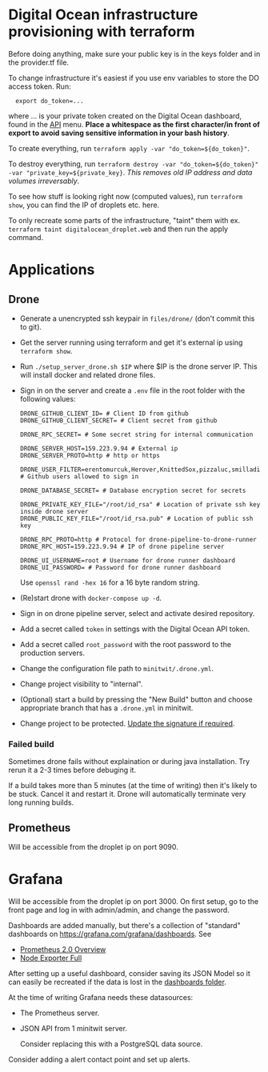 # Digital Ocean infrastructure provisioning with terraform

Before doing anything, make sure your public key is in the keys folder and in the provider.tf file.

To change infrastructure it's easiest if you use env variables to store the DO access token. Run:
```
  export do_token=...
```
where ... is your private token created on the Digital Ocean dashboard, found in the [API](https://cloud.digitalocean.com/account/api/tokens) menu. **Place a whitespace as the first character/in front of export to avoid saving sensitive information in your bash history**.

To create everything, run `terraform apply -var "do_token=${do_token}"`.

To destroy everything, run `terraform destroy -var "do_token=${do_token}" -var "private_key=${private_key}`. *This removes old IP address and data volumes irreversably*.

To see how stuff is looking right now (computed values), run `terraform show`, you can find the IP of droplets etc. here.

To only recreate some parts of the infrastructure, "taint" them with ex. `terraform taint digitalocean_droplet.web` and then run the apply command.

# Applications

## Drone

* Generate a unencrypted ssh keypair in `files/drone/` (don't commit this to git).

* Get the server running using terraform and get it's external ip using `terraform show`.

* Run `./setup_server_drone.sh $IP` where $IP is the drone server IP. This will install docker and related drone files.

* Sign in on the server and create a `.env` file in the root folder with the following values:

   ```
   DRONE_GITHUB_CLIENT_ID= # Client ID from github
   DRONE_GITHUB_CLIENT_SECRET= # Client secret from github
   
   DRONE_RPC_SECRET= # Some secret string for internal communication
   
   DRONE_SERVER_HOST=159.223.9.94 # External ip
   DRONE_SERVER_PROTO=http # http or https
   
   DRONE_USER_FILTER=erentomurcuk,Herover,KnittedSox,pizzaluc,smilladion # Github users allowed to sign in
   
   DRONE_DATABASE_SECRET= # Database encryption secret for secrets
   
   DRONE_PRIVATE_KEY_FILE="/root/id_rsa" # Location of private ssh key inside drone server
   DRONE_PUBLIC_KEY_FILE="/root/id_rsa.pub" # Location of public ssh key
   
   DRONE_RPC_PROTO=http # Protocol for drone-pipeline-to-drone-runner
   DRONE_RPC_HOST=159.223.9.94 # IP of drone pipeline server
   
   DRONE_UI_USERNAME=root # Username for drone runner dashboard
   DRONE_UI_PASSWORD= # Password for drone runner dashboard
   ```

  Use `openssl rand -hex 16` for a 16 byte random string.

* (Re)start drone with `docker-compose up -d`.

* Sign in on drone pipeline server, select and activate desired repository.

* Add a secret called `token` in settings with the Digital Ocean API token.

* Add a secret called `root_password` with the root password to the production servers.

* Change the configuration file path to `minitwit/.drone.yml`.

* Change project visibility to "internal".

* (Optional) start a build by pressing the "New Build" button and choose appropriate branch that has a `.drone.yml` in minitwit.

* Change project to be protected. [Update the signature if required](https://docs.drone.io/signature/).

### Failed build

Sometimes drone fails without explaination or during java installation. Try rerun it a 2-3 times before debuging it.

If a build takes more than 5 minutes (at the time of writing) then it's likely to be stuck. Cancel it and restart it. Drone will automatically terminate very long running builds.

## Prometheus

Will be accessible from the droplet ip on port 9090.

# Grafana

Will be accessible from the droplet ip on port 3000. On first setup, go to the front page and log in with admin/admin, and change the password.

Dashboards are added manually, but there's a collection of "standard" dashboards on https://grafana.com/grafana/dashboards. See

* [Prometheus 2.0 Overview](https://grafana.com/grafana/dashboards/3662)
* [Node Exporter Full](https://grafana.com/grafana/dashboards/1860)

After setting up a useful dashboard, consider saving its JSON Model so it can easily be recreated if the data is lost in the [dashboards folder](files/monitoring/dashboards/).

At the time of writing Grafana needs these datasources:

* The Prometheus server.

* JSON API from 1 minitwit server.

  Consider replacing this with a PostgreSQL data source.

Consider adding a alert contact point and set up alerts.
